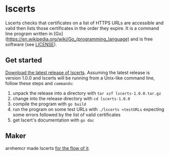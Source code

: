 # lscerts

Lscerts checks that certificates on a list of HTTPS URLs are
accessible and valid then lists those certificates in the order they expire.
It is a command line program written in
[Go](https://en.wikipedia.org/wiki/Go_(programming_language)
and is free software (see [LICENSE](LICENSE)).

## Get started

[Download the latest release of lscerts](https://github.com/arnhemcr/lscerts/releases/latest/).
Assuming the latest release is version 1.0.0 and
lscerts will be running from a Unix-like command line,
follow these steps and `commands`:

1. unpack the release into a directory with `tar xzf lscerts-1.0.0.tar.gz`
2. change into the release directory with `cd lscerts-1.0.0`
3. compile the program with `go build`
4. run the program on some test URLs with `./lscerts <testURLs`
   expecting some errors followed by the list of valid certificates
5. get lscert's documentation with `go doc`

## Maker

arnhemcr made lscerts
[for the flow of it](https://en.wikipedia.org/wiki/Flow_%28psychology%29).
